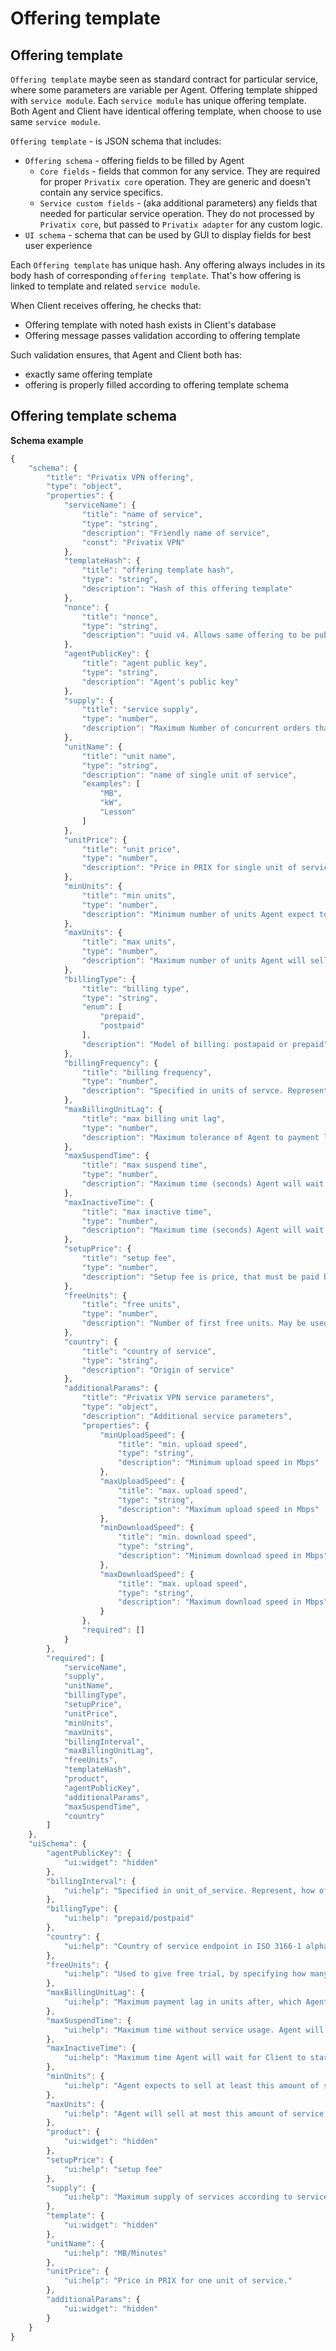 # Offering template

## Offering template

`Offering template` maybe seen as standard contract for particular service, where some parameters are variable per Agent. Offering template shipped with `service module`. Each `service module` has unique offering template. Both Agent and Client have identical offering template, when choose to use same `service module`.

`Offering template` - is JSON schema that includes:

* `Offering schema` - offering fields to be filled by Agent
  * `Core fields` - fields that common for any service. They are required for proper `Privatix core` operation. They are generic and doesn't contain any service specifics.
  * `Service custom fields` - \(aka additional parameters\) any fields that needed for particular service operation. They do not processed by `Privatix core`, but passed to `Privatix adapter` for any custom logic.
* `UI schema` - schema that can be used by GUI to display fields for best user experience

Each `Offering template` has unique hash. Any offering always includes in its body hash of corresponding `offering template`. That's how offering is linked to template and related `service module`.

When Client receives offering, he checks that:

* Offering template with noted hash exists in Client's database
* Offering message passes validation according to offering template

Such validation ensures, that Agent and Client both has:

* exactly same offering template
* offering is properly filled according to offering template schema

## Offering template schema

**Schema example**

```javascript
{
    "schema": {
        "title": "Privatix VPN offering",
        "type": "object",
        "properties": {
            "serviceName": {
                "title": "name of service",
                "type": "string",
                "description": "Friendly name of service",
                "const": "Privatix VPN"
            },
            "templateHash": {
                "title": "offering template hash",
                "type": "string",
                "description": "Hash of this offering template"
            },
            "nonce": {
                "title": "nonce",
                "type": "string",
                "description": "uuid v4. Allows same offering to be published twice, resulting in unique offering hash."
            },
            "agentPublicKey": {
                "title": "agent public key",
                "type": "string",
                "description": "Agent's public key"
            },
            "supply": {
                "title": "service supply",
                "type": "number",
                "description": "Maximum Number of concurrent orders that can coexist"
            },
            "unitName": {
                "title": "unit name",
                "type": "string",
                "description": "name of single unit of service",
                "examples": [
                    "MB",
                    "kW",
                    "Lesson"
                ]
            },
            "unitPrice": {
                "title": "unit price",
                "type": "number",
                "description": "Price in PRIX for single unit of service."
            },
            "minUnits": {
                "title": "min units",
                "type": "number",
                "description": "Minimum number of units Agent expect to sell. Deposit must suffice to buy this amount."
            },
            "maxUnits": {
                "title": "max units",
                "type": "number",
                "description": "Maximum number of units Agent will sell."
            },
            "billingType": {
                "title": "billing type",
                "type": "string",
                "enum": [
                    "prepaid",
                    "postpaid"
                ],
                "description": "Model of billing: postapaid or prepaid"
            },
            "billingFrequency": {
                "title": "billing frequency",
                "type": "number",
                "description": "Specified in units of servce. Represent, how often Client MUST send payment cheque to Agent."
            },
            "maxBillingUnitLag": {
                "title": "max billing unit lag",
                "type": "number",
                "description": "Maximum tolerance of Agent to payment lag. If reached, service access is suspended."
            },
            "maxSuspendTime": {
                "title": "max suspend time",
                "type": "number",
                "description": "Maximum time (seconds) Agent will wait for Client to continue using the service, before Agent will terminate service."
            },
            "maxInactiveTime": {
                "title": "max inactive time",
                "type": "number",
                "description": "Maximum time (seconds) Agent will wait for Client to start using the service for the first time, before Agent will terminate service."
            },
            "setupPrice": {
                "title": "setup fee",
                "type": "number",
                "description": "Setup fee is price, that must be paid before starting using a service."
            },
            "freeUnits": {
                "title": "free units",
                "type": "number",
                "description": "Number of first free units. May be used for trial period."
            },
            "country": {
                "title": "country of service",
                "type": "string",
                "description": "Origin of service"
            },
            "additionalParams": {
                "title": "Privatix VPN service parameters",
                "type": "object",
                "description": "Additional service parameters",
                "properties": {
                    "minUploadSpeed": {
                        "title": "min. upload speed",
                        "type": "string",
                        "description": "Minimum upload speed in Mbps"
                    },
                    "maxUploadSpeed": {
                        "title": "max. upload speed",
                        "type": "string",
                        "description": "Maximum upload speed in Mbps"
                    },
                    "minDownloadSpeed": {
                        "title": "min. download speed",
                        "type": "string",
                        "description": "Minimum download speed in Mbps"
                    },
                    "maxDownloadSpeed": {
                        "title": "max. upload speed",
                        "type": "string",
                        "description": "Maximum download speed in Mbps"
                    }
                },
                "required": []
            }
        },
        "required": [
            "serviceName",
            "supply",
            "unitName",
            "billingType",
            "setupPrice",
            "unitPrice",
            "minUnits",
            "maxUnits",
            "billingInterval",
            "maxBillingUnitLag",
            "freeUnits",
            "templateHash",
            "product",
            "agentPublicKey",
            "additionalParams",
            "maxSuspendTime",
            "country"
        ]
    },
    "uiSchema": {
        "agentPublicKey": {
            "ui:widget": "hidden"
        },
        "billingInterval": {
            "ui:help": "Specified in unit_of_service. Represent, how often Client MUST provide payment approval to Agent."
        },
        "billingType": {
            "ui:help": "prepaid/postpaid"
        },
        "country": {
            "ui:help": "Country of service endpoint in ISO 3166-1 alpha-2 format."
        },
        "freeUnits": {
            "ui:help": "Used to give free trial, by specifying how many intervals can be consumed without payment"
        },
        "maxBillingUnitLag": {
            "ui:help": "Maximum payment lag in units after, which Agent will suspend serviceusage."
        },
        "maxSuspendTime": {
            "ui:help": "Maximum time without service usage. Agent will consider, that Client will not use service and stop providing it. Period is specified in minutes."
        },
        "maxInactiveTime": {
            "ui:help": "Maximum time Agent will wait for Client to start using the service for the first time, before Agent will terminate service. Period is specified in minutes."
        },
        "minUnits": {
            "ui:help": "Agent expects to sell at least this amount of service."
        },
        "maxUnits": {
            "ui:help": "Agent will sell at most this amount of service."
        },
        "product": {
            "ui:widget": "hidden"
        },
        "setupPrice": {
            "ui:help": "setup fee"
        },
        "supply": {
            "ui:help": "Maximum supply of services according to service offerings. It represents maximum number of clients that can consume this service offering concurrently."
        },
        "template": {
            "ui:widget": "hidden"
        },
        "unitName": {
            "ui:help": "MB/Minutes"
        },
        "unitPrice": {
            "ui:help": "Price in PRIX for one unit of service."
        },
        "additionalParams": {
            "ui:widget": "hidden"
        }
    }
}
```

